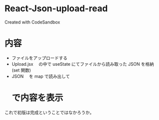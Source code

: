 # React-Json-upload-read

Created with CodeSandbox

# 内容

- ファイルをアップロードする
- Upload.jsx 　の中で useState にてファイルから読み取った JSON を格納(set 関数)
- JSON 　を map で読み出して <h1> で内容を表示

これで初版は完成ということではなかろうか。
